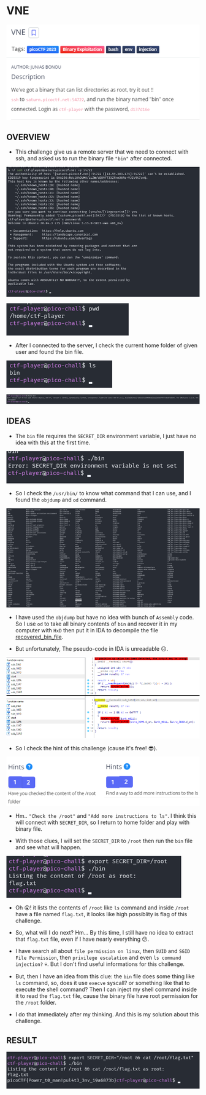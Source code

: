 # VNE

![img](/picoCTF/VNE/assets/overview.png)

## OVERVIEW

- This challenge give us a remote server that we need to connect with ssh, and asked us to run the binary file `"bin"` after connected.

![img](/picoCTF/VNE/assets/connected.png)

![img](/picoCTF/VNE/assets/home.png)

- After I connected to the server, I check the current home folder of given user and found the bin file.

![img](/picoCTF/VNE/assets/bin_file.png)

![img](/picoCTF/VNE/assets/info_bin.png)

## IDEAS

- The `bin` file requires the `SECRET_DIR` environment variable, I just have no idea with this at the first time.

![img](/picoCTF/VNE/assets/run_bin.png)

- So I check the `/usr/bin/` to know what command that I can use, and I found the `objdump` and `od` command.

![img](/picoCTF/VNE/assets/usr_bin.png)

- I have used the `objdump` but have no idea with bunch of `Assembly` code. So I use `od` to take all binary contents of `bin` and recover it in my computer with `HxD` then put it in IDA to decompile the file [recovered_bin_file](/picoCTF/VNE/file/bin).

- But unfortunately, The pseudo-code in IDA is unreadable :frowning_face:.

![img](/picoCTF/VNE/assets/decompile.png)

- So I check the hint of this challenge (cause it's free! :sunglasses:).

![img](/picoCTF/VNE/assets/hint.png)

- Hm.. `"Check the /root"` and `"Add more instructions to ls"`. I think this will connect with `SECRET_DIR`, so I return to home folder and play with binary file.

- With those clues, I will set the `SECRET_DIR` to `/root` then run the `bin` file and see what will happen.

![img](/picoCTF/VNE/assets/list_root.png)

- Oh :open_mouth:! it lists the contents of `/root` like `ls` command and inside `/root` have a file named `flag.txt`, it looks like high possiblity is flag of this challenge.

- So, what will I do next? Hm... By this time, I still have no idea to extract that `flag.txt` file, even if I have nearly everything :confused:.

- I have search all about `file permission on linux`, then `SUID` and `SGID File Permission`, then `privilege escalation` and even `ls command injection?` :skull:. But I don't find useful informations for this challenge.

- But, then I have an idea from this clue: the `bin` file does some thing like `ls` command, so, does it use `execve` syscall? or something like that to execute the shell command? Then I can inject my shell command inside it to read the `flag.txt` file, cause the binary file have root permission for the `/root` folder.

- I do that immediately after my thinking. And this is my solution about this challenge.

## RESULT

![img](/picoCTF/VNE/assets/result.png)